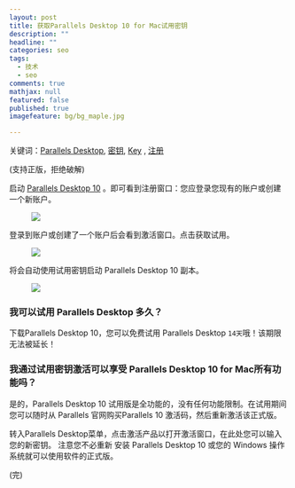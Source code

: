 ```yaml
---
layout: post
title: 获取Parallels Desktop 10 for Mac试用密钥
description: ""
headline: ""
categories: seo
tags: 
  - 技术
  - seo
comments: true
mathjax: null
featured: false
published: true
imagefeature: bg/bg_maple.jpg

---
```

关键词：[Parallels Desktop](http://www.parallelsdesktop.cn), [密钥](http://www.parallelsdesktop.cn), [Key](http://www.parallelsdesktop.cn) , [注册](http://www.parallelsdesktop.cn) 

(支持正版，拒绝破解)

启动 [Parallels Desktop 10](http://www.parallelsdesktop.cn) 。即可看到注册窗口：您应登录您现有的账户或创建一个新账户。

<figure>
	<a href="{{ site.url }}/images/article/ParallelsDesktop/1.jpg"><img src="{{ site.url }}/images/article/ParallelsDesktop/1.jpg"></a>
</figure>

登录到账户或创建了一个账户后会看到激活窗口。点击获取试用。

<figure>
	<a href="{{ site.url }}/images/article/ParallelsDesktop/2.jpg"><img src="{{ site.url }}/images/article/ParallelsDesktop/2.jpg"></a>
</figure>

将会自动使用试用密钥启动 Parallels Desktop 10 副本。

<figure>
	<a href="{{ site.url }}/images/article/ParallelsDesktop/3.jpg"><img src="{{ site.url }}/images/article/ParallelsDesktop/3.jpg"></a>
</figure>

### 我可以试用 Parallels Desktop 多久？

下载Parallels Desktop 10，您可以免费试用 Parallels Desktop `14天`哦！该期限无法被延长！

### 我通过试用密钥激活可以享受 Parallels Desktop 10 for Mac所有功能吗？
是的，Parallels Desktop 10 试用版是全功能的，没有任何功能限制。在试用期间您可以随时从 Parallels 官网购买Parallels 10 激活码，然后重新激活该正式版。

转入Parallels Desktop菜单，点击激活产品以打开激活窗口，在此处您可以输入您的新密钥。
注意您不必重新 安装 Parallels Desktop 10 或您的 Windows 操作系统就可以使用软件的正式版。

(完)

